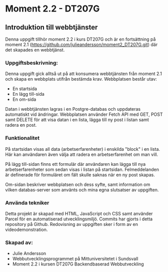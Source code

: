 # Moment 2.2 - DT207G

## Introduktion till webbtjänster

Denna uppgift tillhör moment 2.2 i kurs DT207G och är en fortsättning på moment 2.1 (https://github.com/julieandersson/moment2_DT207G.git) där det skapades en webbtjänst. 

### Uppgiftsbeskrivning:
Denna uppgift gick alltså ut på att konsumera webbtjänsten från moment 2.1 och skapa en webbplats utifrån bestämda krav. Webbplatsen består utav:
- En startsida
- En lägg till-sida
- En om-sida

Datan i webbtjänsten lagras i en Postgre-databas och uppdateras automatiskt vid ändringar. Webbplatsen använder Fetch API med GET, POST samt DELETE för att visa datan i en lista, lägga till ny post i listan samt radera en post. 

### Funktionalitet
På startsidan visas all data (arbetserfarenheter) i enskilda "block" i en lista. Här kan användaren även välja att radera en arbetserfarenhet om man vill. 

På lägg till-sidan finns ett formulär där användaren kan lägga till nya arbetserfarenheter som sedan visas i listan på startsidan. Felmeddelanden är definerade för formuläret om fält skulle saknas när en ny post skapas. 

Om-sidan beskriver webbplatsen och dess syfte, samt information om vilken databas-server som använts och mina egna slutsatser av uppgiften. 

### Använda tekniker
Detta projekt är skapad med HTML, JavaScript och CSS samt använder Parcel för en automatiserad utvecklingsmiljö. Commits har gjorts i detta repository på Github. Redovisning av uppgiften sker i form av en videodemonstration. 

### Skapad av:
- Julie Andersson
- Webbutvecklingsprogrammet på Mittuniversitetet i Sundsvall
- Moment 2.2 i kursen DT207G Backendbaserad Webbutveckling

